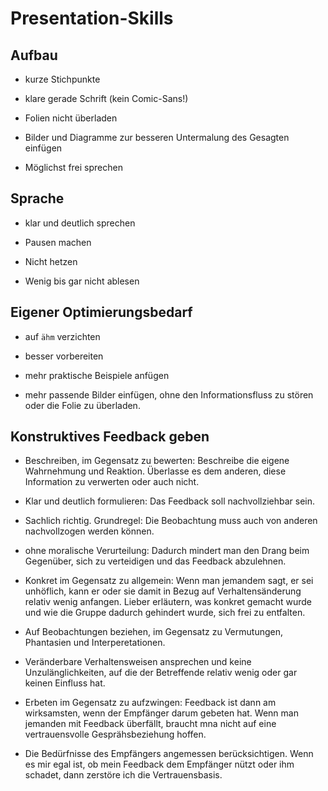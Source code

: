 # Presentation-Skills

## Aufbau

- kurze Stichpunkte

- klare gerade Schrift (kein Comic-Sans!)

- Folien nicht überladen

- Bilder und Diagramme zur besseren Untermalung des Gesagten einfügen

- Möglichst frei sprechen

## Sprache

- klar und deutlich sprechen

- Pausen machen

- Nicht hetzen

- Wenig bis gar nicht ablesen

## Eigener Optimierungsbedarf

- auf `ähm` verzichten

- besser vorbereiten

- mehr praktische Beispiele anfügen

- mehr passende Bilder einfügen, ohne den Informationsfluss zu stören oder die Folie zu überladen.

## Konstruktives Feedback geben

- Beschreiben, im Gegensatz zu bewerten:
Beschreibe die eigene Wahrnehmung und Reaktion. Überlasse es dem anderen, diese Information zu verwerten oder auch nicht.

- Klar und deutlich formulieren: Das Feedback soll nachvollziehbar sein.

- Sachlich richtig. Grundregel: Die Beobachtung muss auch von anderen nachvollzogen werden können.

- ohne moralische Verurteilung: Dadurch mindert man den Drang beim Gegenüber, sich zu verteidigen und das Feedback abzulehnen. 

- Konkret im Gegensatz zu allgemein: Wenn man jemandem sagt, er sei unhöflich, kann er oder sie damit in Bezug auf Verhaltensänderung relativ wenig anfangen. Lieber erläutern, was konkret gemacht wurde und wie die Gruppe dadurch gehindert wurde, sich frei zu entfalten.

- Auf Beobachtungen beziehen, im Gegensatz zu Vermutungen, Phantasien und Interperetationen.

- Veränderbare Verhaltensweisen ansprechen und keine Unzulänglichkeiten, auf die der Betreffende relativ wenig oder gar keinen Einfluss hat.

- Erbeten im Gegensatz zu aufzwingen: Feedback ist dann am wirksamsten, wenn der Empfänger darum gebeten hat. Wenn man jemanden mit Feedback überfällt, braucht mna nicht auf eine vertrauensvolle Gesprähsbeziehung hoffen.

- Die Bedürfnisse des Empfängers angemessen berücksichtigen. Wenn es mir egal ist, ob mein Feedback dem Empfänger nützt oder ihm schadet, dann zerstöre ich die Vertrauensbasis.
